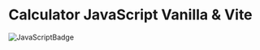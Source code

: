# Calculator JavaScript Vanilla & Vite

<img src="https://img.shields.io/badge/JavaScript-yellow?style=for-the-badge&logo=javascript&logoColor=white" alt="JavaScriptBadge"/>
